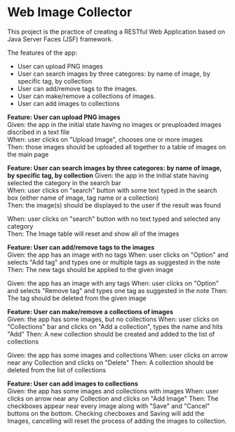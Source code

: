 # Web Image Collector

This project is the practice of creating a RESTful Web Application based on Java Server Faces (JSF) framework. 

The features of the app:
- User can upload PNG images
- User can search images by three categores: by name of image, by specific tag, by collection
- User can add/remove tags to the images.
- User can make/remove a collections of images.
- User can add images to collections

**Feature: User can upload PNG images**   
Given: the app in the initial state having no images or preuploaded images discribed in a text file   
When: user clicks on "Upload Image", chooses one or more images   
Then: those images should be uploaded all together to a table of images on the main page   

**Feature: User can search images by three categores: by name of image, by specific tag, by collection**
Given: the app in the initial state having selected the category in the search bar  
When: user clicks on "search" button with some text typed in the search box (either name of image, tag name or a collection)  
Then: the image(s) should be displayed to the user if the result was found  

When: user clicks on "search" button with no text typed and selected any category  
Then: The Image table will reset and show all of the images  

**Feature: User can add/remove tags to the images**  
Given: the app has an image with no tags
When: user clicks on "Option" and selects "Add tag" and types one or multiple tags as suggested in the note
Then: The new tags should be applied to the given image

Given: the app has an image with any tags
When: user clicks on "Option" and selects "Remove tag" and types one tag as suggested in the note
Then: The tag should be deleted from the given image

**Feature: User can make/remove a collections of images**  
Given: the app has some images, but no collections
When: user clicks on "Collections" bar and clicks on "Add a collection", types the name and hits "Add"
Then: A new collection should be created and added to the list of collections

Given: the app has some images and collections
When: user clicks on arrow near any Collection and clicks on "Delete"
Then: A collection should be deleted from the list of collections

**Feature: User can add images to collections**  
Given: the app has some images and collections with images
When: user clicks on arrow near any Collection and clicks on "Add Image"
Then: The checkboxes appear near every image along with "Save" and "Cancel" buttons on the bottom. Checking checboxes and Saving will add the Images, cancelling will reset the process of adding the images to collection.
